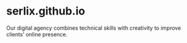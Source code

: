 # serlix.github.io
Our digital agency combines technical skills with creativity to improve clients' online presence.
